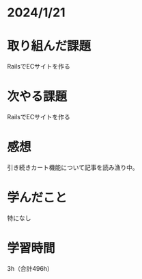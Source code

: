# 2024/1/21
# 取り組んだ課題
RailsでECサイトを作る

# 次やる課題
RailsでECサイトを作る

# 感想
引き続きカート機能について記事を読み漁り中。

# 学んだこと
特になし

# 学習時間
3h（合計496h）
